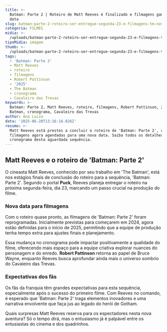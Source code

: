 ```yaml
---
title: >-
  Batman: Parte 2 | Roteiro de Matt Reeves é finalizado e filmagens ganham nova
  data
slug: batman-parte-2-roteiro-ser-entregue-segunda-23-e-filmagens-tm-nova-data
categoria: FILMES
midia: >-
  /uploads/batman-parte-2-roteiro-ser-entregue-segunda-23-e-filmagens-tm-nova-data-thumb.jpg
tipoMidia: imagem
thumb: >-
  /uploads/batman-parte-2-roteiro-ser-entregue-segunda-23-e-filmagens-tm-nova-data-thumb.jpg
tags:
  - 'Batman: Parte 2'
  - Matt Reeves
  - roteiro
  - filmagens
  - Robert Pattinson
  - '2025'
  - The Batman
  - cronograma
  - Cavaleiro das Trevas
keywords: >-
  Batman: Parte 2, Matt Reeves, roteiro, filmagens, Robert Pattinson, 2025, The
  Batman, cronograma, Cavaleiro das Trevas
author: Ana Luiza
data: '2025-06-20T13:16:16.026Z'
resumo: >-
  Matt Reeves está prestes a concluir o roteiro de 'Batman: Parte 2', com as
  filmagens agora agendadas para uma nova data. Saiba todos os detalhes sobre o
  cronograma desta aguardada sequência.
---
```


## Matt Reeves e o roteiro de 'Batman: Parte 2'

O cineasta Matt Reeves, conhecido por seu trabalho em 'The Batman', está nos estágios finais de conclusão do roteiro para a sequência, 'Batman: Parte 2'. Segundo o portal **Puck**, Reeves planeja entregar o roteiro na próxima segunda-feira, dia 23, marcando um passo crucial na produção do filme.

### Nova data para filmagens

Com o roteiro quase pronto, as filmagens de 'Batman: Parte 2' foram reprogramadas. Inicialmente previstas para começarem em 2024, agora estão definidas para o início de 2025, permitindo que a equipe de produção tenha tempo extra para ajustes finais e planejamento.

Essa mudança no cronograma pode impactar positivamente a qualidade do filme, oferecendo mais espaço para a equipe criativa explorar nuances do personagem e do enredo. **Robert Pattinson** retorna ao papel de Bruce Wayne, enquanto Reeves busca aprofundar ainda mais o universo sombrio do Cavaleiro das Trevas.

### Expectativas dos fãs

Os fãs da franquia têm grandes expectativas para esta sequência, especialmente após o sucesso do primeiro filme. Com Reeves no comando, é esperado que 'Batman: Parte 2' traga elementos inovadores e uma narrativa envolvente que faça jus ao legado do herói de Gotham.

Quais surpresas Matt Reeves reserva para os espectadores nesta nova aventura? Só o tempo dirá, mas o entusiasmo já é palpável entre os entusiastas do cinema e dos quadrinhos.

